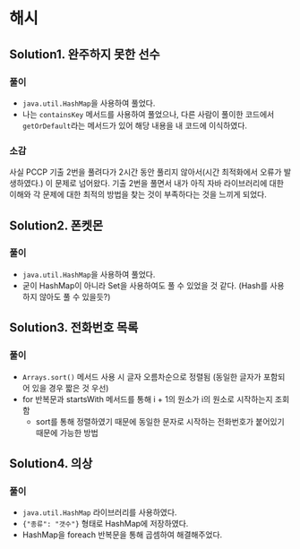 # 해시

## Solution1. 완주하지 못한 선수

### 풀이

- `java.util.HashMap`을 사용하여 풀었다.
- 나는 `containsKey` 메서드를 사용하여 풀었으나, 다른 사람이 풀이한 코드에서 `getOrDefault`라는 메서드가 있어 해당 내용을 내 코드에 이식하였다.

### 소감

사실 PCCP 기출 2번을 풀려다가 2시간 동안 풀리지 않아서(시간 최적화에서 오류가 발생하였다.) 이 문제로 넘어왔다. 기출 2번을 풀면서 내가 아직 자바 라이브러리에 대한 이해와 각 문제에 대한 최적의 방법을 찾는 것이 부족하다는 것을 느끼게 되었다.

## Solution2. 폰켓몬

### 풀이

- `java.util.HashMap`을 사용하여 풀었다.
- 굳이 HashMap이 아니라 Set을 사용하여도 풀 수 있었을 것 같다. (Hash를 사용하지 않아도 풀 수 있을듯?)

## Solution3. 전화번호 목록

### 풀이

- `Arrays.sort()` 메서드 사용 시 글자 오름차순으로 정렬됨 (동일한 글자가 포함되어 있을 경우 짧은 것 우선)
- for 반복문과 startsWith 메서드를 통해 i + 1의 원소가 i의 원소로 시작하는지 조회함
    - sort를 통해 정렬하였기 때문에 동일한 문자로 시작하는 전화번호가 붙어있기 때문에 가능한 방법

## Solution4. 의상

### 풀이

- `java.util.HashMap` 라이브러리를 사용하였다.
- `{"종류": "갯수"}` 형태로 HashMap에 저장하였다.
- HashMap을 foreach 반복문을 통해 곱셈하여 해결해주었다.